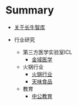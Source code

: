 # Summary

* [关于长牛智库](README.md)
* 行业研究
  * 第三方医学实验室ICL
    * [金域医学](第三方医学实验室ICL\金域医学\金域医学.md)

  - 火锅行业
    - [火锅行业](火锅行业\火锅行业.md)
    - [天味食品](火锅行业\天味食品.md)
  - 教育
    - [中公教育](教育\中公教育.md)


